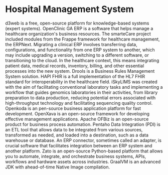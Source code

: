 # Hospital Management System

d3web is a free, open-source platform for knowledge-based systems (expert systems). OpenClinic GA ERP is a software that helps manage a healthcare organization's business resources. The smarteCare project included modules from the Frappe framework for healthcare management, the ERPNext. Migrating a clinical ERP involves transferring data, configurations, and functionality from one ERP system to another, which may include upgrading a version, switching to a different software, or transitioning to the cloud. In the healthcare context, this means integrating patient data, medical records, inventory, billing, and other essential processes into the new system. Drools is a Business Rules Management System solution. HAPI FHIR is a full implementation of the HL7 FHIR standard for interoperability in the healthcare field. iSkyLIMS was created with the aim of facilitating conventional laboratory tasks and implementing a workflow that guides genomics laboratories in their activities, from library preparation to data production, reducing potential errors associated with high-throughput technology and facilitating sequencing quality control. Openkoda is an pen-source business application platform for fast development. OpenXava is an open-source framework for developing effective management applications. Apache OFBiz is an open-source product for business process automation. Pentaho Data Integration (PDI) is an ETL tool that allows data to be integrated from various sources, transformed as needed, and loaded into a destination, such as a data warehouse or database. An ERP connector, sometimes called an adapter, is crucial software that facilitates integration between an ERP system and another platform. Zato is an open-source Python-based platform that allows you to automate, integrate, and orchestrate business systems, APIs, workflows and hardware assets across industries. GraalVM is an advanced JDK with ahead-of-time Native Image compilation.
